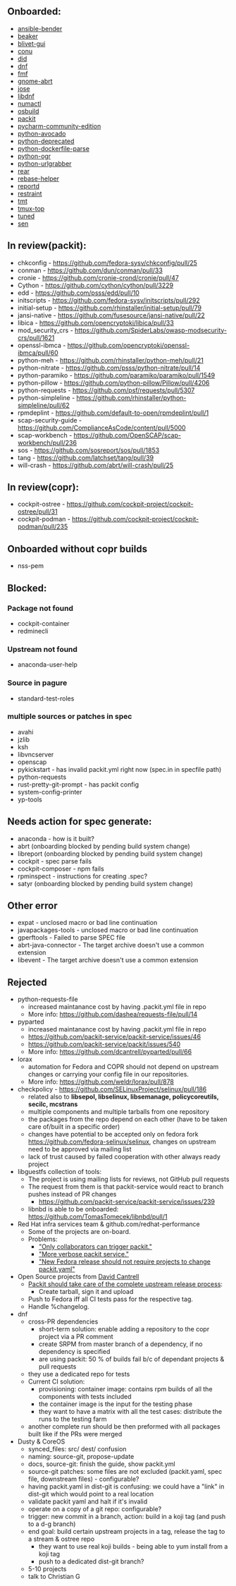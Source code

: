 ## Onboarded:

- [ansible-bender](https://github.com/ansible-community/ansible-bender/)
- [beaker](https://github.com/beaker-project/beaker)
- [blivet-gui](https://github.com/storaged-project/blivet-gui)
- [conu](https://github.com/user-cont/conu)
- [did](https://github.com/psss/did)
- [dnf](https://github.com/rpm-software-management/dnf)
- [fmf](https://github.com/psss/fmf)
- [gnome-abrt](https://github.com/abrt/gnome-abrt)
- [jose](https://github.com/latchset/jose)
- [libdnf](https://github.com/rpm-software-management/libdnf)
- [numactl](https://github.com/numactl/numactl/)
- [osbuild](https://github.com/osbuild/osbuild)
- [packit](https://github.com/packit-service/packit)
- [pycharm-community-edition](https://github.com/phracek/pycharm-community-edition)
- [python-avocado](https://github.com/avocado-framework/avocado)
- [python-deprecated](https://github.com/tantale/deprecated)
- [python-dockerfile-parse](https://github.com/containerbuildsystem/dockerfile-parse)
- [python-ogr](https://github.com/packit-service/ogr)
- [python-urlgrabber](https://github.com/rpm-software-management/urlgrabber)
- [rear](https://github.com/rear/rear/)
- [rebase-helper](https://github.com/rebase-helper/rebase-helper)
- [reportd](https://github.com/abrt/reportd)
- [restraint](https://github.com/beaker-project/restraint)
- [tmt](https://github.com/psss/tmt)
- [tmux-top](https://github.com/TomasTomecek/tmux-top)
- [tuned](https://github.com/redhat-performance/tuned)
- [sen](https://github.com/TomasTomecek/sen)

## In review(packit):

- chkconfig - https://github.com/fedora-sysv/chkconfig/pull/25
- conman - https://github.com/dun/conman/pull/33
- cronie - https://github.com/cronie-crond/cronie/pull/47
- Cython - https://github.com/cython/cython/pull/3229
- edd - https://github.com/psss/edd/pull/10
- initscripts - https://github.com/fedora-sysv/initscripts/pull/292
- initial-setup - https://github.com/rhinstaller/initial-setup/pull/79
- jansi-native - https://github.com/fusesource/jansi-native/pull/22
- libica - https://github.com/opencryptoki/libica/pull/33
- mod_security_crs - https://github.com/SpiderLabs/owasp-modsecurity-crs/pull/1621
- openssl-ibmca - https://github.com/opencryptoki/openssl-ibmca/pull/60
- python-meh - https://github.com/rhinstaller/python-meh/pull/21
- python-nitrate - https://github.com/psss/python-nitrate/pull/14
- python-paramiko - https://github.com/paramiko/paramiko/pull/1549
- python-pillow - https://github.com/python-pillow/Pillow/pull/4206
- python-requests - https://github.com/psf/requests/pull/5307
- python-simpleline - https://github.com/rhinstaller/python-simpleline/pull/62
- rpmdeplint - https://github.com/default-to-open/rpmdeplint/pull/1
- scap-security-guide - https://github.com/ComplianceAsCode/content/pull/5000
- scap-workbench - https://github.com/OpenSCAP/scap-workbench/pull/236
- sos - https://github.com/sosreport/sos/pull/1853
- tang - https://github.com/latchset/tang/pull/39
- will-crash - https://github.com/abrt/will-crash/pull/25

## In review(copr):

- cockpit-ostree - https://github.com/cockpit-project/cockpit-ostree/pull/31
- cockpit-podman - https://github.com/cockpit-project/cockpit-podman/pull/235

## Onboarded without copr builds

- nss-pem

## Blocked:

### Package not found

- cockpit-container
- redminecli

### Upstream not found

- anaconda-user-help

### Source in pagure

- standard-test-roles

### multiple sources or patches in spec

- avahi
- jzlib
- ksh
- libvncserver
- openscap
- pykickstart - has invalid packit.yml right now (spec.in in specfile path)
- python-requests
- rust-pretty-git-prompt - has packit config
- system-config-printer
- yp-tools

## Needs action for spec generate:

- anaconda - how is it built?
- abrt (onboarding blocked by pending build system change)
- libreport (onboarding blocked by pending build system change)
- cockpit - spec parse fails
- cockpit-composer - npm fails
- rpminspect - instructions for creating .spec?
- satyr (onboarding blocked by pending build system change)

## Other error

- expat - unclosed macro or bad line continuation
- javapackages-tools - unclosed macro or bad line continuation
- gperftools - Failed to parse SPEC file
- abrt-java-connector - The target archive doesn't use a common extension
- libevent - The target archive doesn't use a common extension

## Rejected

- python-requests-file
  - increased maintanance cost by having .packit.yml file in repo
  - More info: https://github.com/dashea/requests-file/pull/14
- pyparted
  - increased maintanance cost by having .packit.yml file in repo
  - https://github.com/packit-service/packit-service/issues/46
  - https://github.com/packit-service/packit/issues/540
  - More info: https://github.com/dcantrell/pyparted/pull/66
- lorax
  - automation for Fedora and COPR should not depend on upstream changes
    or carrying your config file in our repositories.
  - More info: https://github.com/weldr/lorax/pull/878
- checkpolicy - https://github.com/SELinuxProject/selinux/pull/186
  - related also to **libsepol, libselinux, libsemanage, policycoreutils, secilc, mcstrans**
  - multiple components and multiple tarballs from one repository
  - the packages from the repo depend on each other (have to be taken care of/built in a specific order)
  - changes have potential to be accepted only on fedora fork
    https://github.com/fedora-selinux/selinux, changes on
    upstream need to be approved via mailing list
  - lack of trust caused by failed cooperation with other always ready project
- libguestfs collection of tools:
  - The project is using mailing lists for reviews, not GitHub pull requests
  - The request from them is that packit-service would react to branch pushes instead of PR changes
    - https://github.com/packit-service/packit-service/issues/239
  - libnbd is able to be onboarded: https://github.com/TomasTomecek/libnbd/pull/1
- Red Hat infra services team & github.com/redhat-performance
  - Some of the projects are on-board.
  - Problems:
    - ["Only collaborators can trigger packit."](https://github.com/packit-service/packit/issues/606)
    - ["More verbose packit service."](https://github.com/packit-service/packit-service/issues/243)
    - ["New Fedora release should not require projects to change packit.yaml"](https://github.com/packit-service/packit/issues/540)
- Open Source projects from [David Cantrell](https://github.com/dcantrell)
  - [Packit should take care of the complete upstream release process](https://github.com/dcantrell/pyparted/pull/66#issuecomment-555038520):
    - Create tarball, sign it and upload
  - Push to Fedora iff all CI tests pass for the respective tag.
  - Handle %changelog.
- dnf
  - cross-PR dependencies
    - short-term solution: enable adding a repository to the copr project via a PR comment
    - create SRPM from master branch of a dependency, if no dependency is specified
    - are using packit: 50 % of builds fail b/c of dependant projects & pull requests
  - they use a dedicated repo for tests
  - Current CI solution:
    - provisioning: container image: contains rpm builds of all the components with tests included
    - the container image is the input for the testing phase
    - they want to have a matrix with all the test cases: distribute the runs to the testing farm
  - another complete run should be then preformed with all packages built like if the PRs were merged
- Dusty & CoreOS
  - synced_files: src/ dest/ confusion
  - naming: source-git, propose-update
  - docs, source-git: finish the guide, show packit.yml
  - source-git patches: some files are not excluded (packit.yaml, spec file, downstream files) - configurable?
  - having packit.yaml in dist-git is confusing: we could have a "link" in dist-git which would point to a real location
  - validate packit yaml and halt if it's invalid
  - operate on a copy of a git repo: configurable?
  - trigger: new commit in a branch, action: build in a koji tag (and push to a d-g branch)
  - end goal: build certain upstream projects in a tag, release the tag to a stream & ostree repo
    - they want to use real koji builds - being able to yum install from a koji tag
    - push to a dedicated dist-git branch?
  - 5-10 projects
  - talk to Christian G
